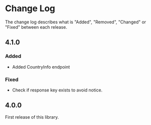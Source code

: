 # Change Log

The change log describes what is "Added", "Removed", "Changed" or "Fixed" between each release.

## 4.1.0

### Added

- Added CountryInfo endpoint

### Fixed

- Check if response key exists to avoid notice. 

## 4.0.0

First release of this library. 
